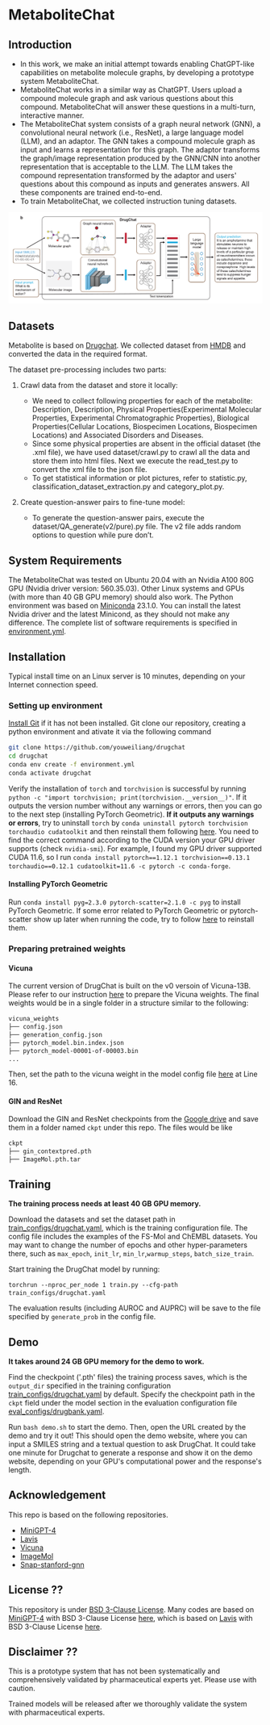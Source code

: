 # MetaboliteChat

[//]: # (This repository holds the code of DrugChat. Read the biorxiv [preprint]&#40;https://www.biorxiv.org/content/10.1101/2024.09.29.615524&#41;.)



## Introduction
- In this work, we make an initial attempt towards enabling ChatGPT-like capabilities on metabolite molecule graphs, by developing a prototype system MetaboliteChat.
- MetaboliteChat works in a similar way as ChatGPT. Users upload a compound molecule graph and ask various questions about this compound. MetaboliteChat will answer these questions in a multi-turn, interactive manner. 
- The MetaboliteChat system consists of a graph neural network (GNN), a convolutional neural network (i.e., ResNet), a large language model (LLM), and an adaptor. The GNN takes a compound molecule graph as input and learns a representation for this graph. The adaptor transforms the graph/image representation produced by the GNN/CNN into another representation that is acceptable to the LLM. The LLM takes the compound representation transformed by the adaptor and users' questions about this compound as inputs and generates answers. All these components are trained end-to-end.
- To train MetaboliteChat, we collected instruction tuning datasets.

![overview](figs/DrugChat.png)

## Datasets

Metabolite is based on [Drugchat](https://www.techrxiv.org/users/690900/articles/681845-drugchat-towards-enabling-chatgpt-like-capabilities-on-drug-molecule-graphs). We collected dataset from [HMDB](https://hmdb.ca/metabolites) and converted the data in the required format. 

The dataset pre-processing includes two parts:
1. Crawl data from the dataset and store it locally:
    - We need to collect following properties for each of the metabolite: Description, Description, Physical Properties(Experimental Molecular Properties, Experimental Chromatographic Properties), Biological Properties(Cellular Locations, Biospecimen Locations, Biospecimen Locations) and Associated Disorders and Diseases.
    - Since some physical properties are absent in the official dataset (the .xml file), we have used dataset/crawl.py to crawl all the data and store them into html files. Next we execute the read_test.py to convert the xml file to the json file.
    - To get statistical information or plot pictures, refer to statistic.py, classification_dataset_extraction.py and category_plot.py. 
2. Create question-answer pairs to fine-tune model:
    
    - To generate the question-answer pairs, execute the dataset/QA_generate(v2/pure).py file. The v2 file adds random options to question while pure don’t. 

## System Requirements
The MetaboliteChat was tested on Ubuntu 20.04 with an Nvidia A100 80G GPU (Nvidia driver version: 560.35.03). Other Linux systems and GPUs (with more than 40 GB GPU memory) should also work. The Python environment was based on [Miniconda](https://docs.anaconda.com/miniconda/miniconda-install/) 23.1.0. You can install the latest Nvidia driver and the latest Minicond, as they should not make any difference. The complete list of software requirements is specified in [environment.yml](environment.yml).


## Installation

Typical install time on an Linux server is 10 minutes, depending on your Internet connection speed.

### Setting up environment

[Install Git](https://git-scm.com/downloads) if it has not been installed. 
Git clone our repository, creating a python environment and ativate it via the following command

```bash
git clone https://github.com/youweiliang/drugchat
cd drugchat
conda env create -f environment.yml
conda activate drugchat
```

Verify the installation of `torch` and `torchvision` is successful by running `python -c "import torchvision; print(torchvision.__version__)"`. If it outputs the version number without any warnings or errors, then you can go to the next step (installing PyTorch Geometric). __If it outputs any warnings or errors__, try to uninstall `torch` by `conda uninstall pytorch torchvision torchaudio cudatoolkit` and then reinstall them following [here](https://pytorch.org/get-started/previous-versions/#v1121). You need to find the correct command according to the CUDA version your GPU driver supports (check `nvidia-smi`). For example, I found my GPU driver supported CUDA 11.6, so I run `conda install pytorch==1.12.1 torchvision==0.13.1 torchaudio==0.12.1 cudatoolkit=11.6 -c pytorch -c conda-forge`.

#### Installing PyTorch Geometric
Run `conda install pyg=2.3.0 pytorch-scatter=2.1.0 -c pyg` to install PyTorch Geometric. If some error related to PyTorch Geometric or pytorch-scatter show up later when running the code, try to follow [here](https://pytorch-geometric.readthedocs.io/en/latest/install/installation.html) to reinstall them. 


### Preparing pretrained weights

#### Vicuna
The current version of DrugChat is built on the v0 versoin of Vicuna-13B.
Please refer to our instruction [here](PrepareVicuna.md) 
to prepare the Vicuna weights.
The final weights would be in a single folder in a structure similar to the following:

```
vicuna_weights
├── config.json
├── generation_config.json
├── pytorch_model.bin.index.json
├── pytorch_model-00001-of-00003.bin
...   
```

Then, set the path to the vicuna weight in the model config file 
[here](pipeline/configs/models/drugchat.yaml#L16) at Line 16.


#### GIN and ResNet
Download the GIN and ResNet checkpoints from the [Google drive](https://drive.google.com/drive/folders/1DlLzYf7MHHdA09l5Cv3H5KUULmtazwo1?usp=sharing) and save them in a folder named `ckpt` under this repo. The files would be like
```
ckpt
├── gin_contextpred.pth
├── ImageMol.pth.tar
```


## Training
**The training process needs at least 40 GB GPU memory.** 

Download the datasets and set the dataset path in [train_configs/drugchat.yaml](train_configs/drugchat.yaml), which is the training configuration file. The config file includes the examples of the FS-Mol and ChEMBL datasets. You may want to change the number of epochs and other hyper-parameters there, such as `max_epoch`, `init_lr`, `min_lr`,`warmup_steps`, `batch_size_train`. 

Start training the DrugChat model by running:
```
torchrun --nproc_per_node 1 train.py --cfg-path train_configs/drugchat.yaml
```

The evaluation results (including AUROC and AUPRC) will be save to the file specified by `generate_prob` in the config file.


## Demo

**It takes around 24 GB GPU memory for the demo to work.**

Find the checkpoint ('.pth' files) the training process saves, which is the `output_dir` specified in the training configuration [train_configs/drugchat.yaml](train_configs/drugchat.yaml) by default. Specify the checkpoint path in the `ckpt` field under the model section in the evaluation configuration file [eval_configs/drugbank.yaml](eval_configs/drugbank.yaml).


Run `bash demo.sh` to start the demo. Then, open the URL created by the demo and try it out! This should open the demo website, where you can input a SMILES string and a textual question to ask DrugChat. It could take one minute for Drugchat to generate a response and show it on the demo website, depending on your GPU's computational power and the response's length.


## Acknowledgement
This repo is based on the following repositories.
+ [MiniGPT-4](https://minigpt-4.github.io/)
+ [Lavis](https://github.com/salesforce/LAVIS)
+ [Vicuna](https://github.com/lm-sys/FastChat)
+ [ImageMol](https://github.com/HongxinXiang/ImageMol)
+ [Snap-stanford-gnn](https://github.com/snap-stanford/pretrain-gnns/)


## License ??
This repository is under [BSD 3-Clause License](LICENSE.md).
Many codes are based on [MiniGPT-4](https://github.com/Vision-CAIR/MiniGPT-4) with BSD 3-Clause License [here](LICENSE_MiniGPT4.md), which is based on [Lavis](https://github.com/salesforce/LAVIS) with BSD 3-Clause License [here](LICENSE_Lavis.md).


## Disclaimer ??

This is a prototype system that has not been systematically and comprehensively validated by pharmaceutical experts yet. Please use with caution. 

Trained models will be released after we thoroughly validate the system with pharmaceutical experts.
